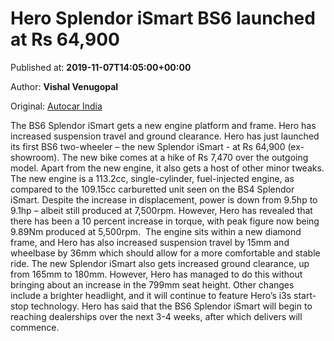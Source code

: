 
# Hero Splendor iSmart BS6 launched at Rs 64,900

Published at: **2019-11-07T14:05:00+00:00**

Author: **Vishal Venugopal**

Original: [Autocar India](https://www.autocarindia.com/bike-news/hero-splendor-ismart-bs6-launched-at-rs-64900-414809)

The BS6 Splendor iSmart gets a new engine platform and frame. Hero has increased suspension travel and ground clearance.
Hero has just launched its first BS6 two-wheeler – the new Splendor iSmart - at Rs 64,900 (ex-showroom). The new bike comes at a hike of Rs 7,470 over the outgoing model. Apart from the new engine, it also gets a host of other minor tweaks.
The new engine is a 113.2cc, single-cylinder, fuel-injected engine, as compared to the 109.15cc carburetted unit seen on the BS4 Splendor iSmart. Despite the increase in displacement, power is down from 9.5hp to 9.1hp – albeit still produced at 7,500rpm. However, Hero has revealed that there has been a 10 percent increase in torque, with peak figure now being 9.89Nm produced at 5,500rpm. 
The engine sits within a new diamond frame, and Hero has also increased suspension travel by 15mm and wheelbase by 36mm which should allow for a more comfortable and stable ride. The new Splendor iSmart also gets increased ground clearance, up from 165mm to 180mm. However, Hero has managed to do this without bringing about an increase in the 799mm seat height. Other changes include a brighter headlight, and it will continue to feature Hero’s i3s start-stop technology.
Hero has said that the BS6 Splendor iSmart will begin to reaching dealerships over the next 3-4 weeks, after which delivers will commence.
